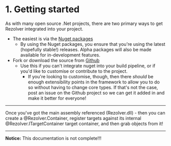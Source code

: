 # 1. Getting started

As with many open source .Net projects, there are two primary ways to get Rezolver integrated into your project.

- The easiest is via the [Nuget packages](nuget-packages/)
  - By using the Nuget packages, you ensure that you're using the latest (hopefully stable!) releases.  Alpha packages will also
be made available for in-development features.
- Fork or download the source from [Github](https://github.com/LordZoltan/Rezolver)
  - Use this if you can't integrate nuget into your build pipeline, or if you'd like to customise or contribute to the project.
    - If you're looking to customise, though, then there _should_ be enough extensibility points in the framework to allow you to do so 
without having to change core types.  If that's not the case, post an issue on the Github project so we can get it added in and
make it better for everyone!

<hr class="soft" />

Once you've got the main assembly referenced (Rezolver.dll) - then you can create a @Rezolver.Container, register targets against its
internal @Rezolver.ITargetContainer target container, and then grab objects from it!

<hr class="soft" />

<p><strong class="text-danger">Notice:</strong> This documentation is not complete!!!</p>